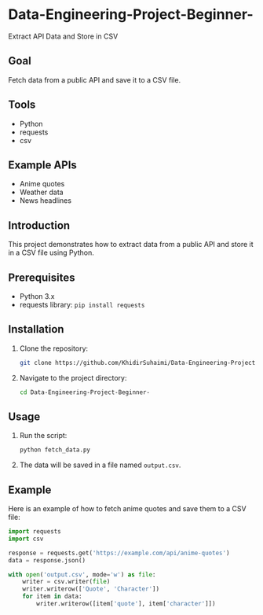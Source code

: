 # Data-Engineering-Project-Beginner-
Extract API Data and Store in CSV

## Goal
Fetch data from a public API and save it to a CSV file.

## Tools
- Python
- requests
- csv

## Example APIs
- Anime quotes
- Weather data
- News headlines

## Introduction
This project demonstrates how to extract data from a public API and store it in a CSV file using Python. 

## Prerequisites
- Python 3.x
- requests library: `pip install requests`

## Installation
1. Clone the repository:
    ```sh
    git clone https://github.com/KhidirSuhaimi/Data-Engineering-Project-Beginner-.git
    ```
2. Navigate to the project directory:
    ```sh
    cd Data-Engineering-Project-Beginner-
    ```

## Usage
1. Run the script:
    ```sh
    python fetch_data.py
    ```
2. The data will be saved in a file named `output.csv`.

## Example
Here is an example of how to fetch anime quotes and save them to a CSV file:
```python
import requests
import csv

response = requests.get('https://example.com/api/anime-quotes')
data = response.json()

with open('output.csv', mode='w') as file:
    writer = csv.writer(file)
    writer.writerow(['Quote', 'Character'])
    for item in data:
        writer.writerow([item['quote'], item['character']])

